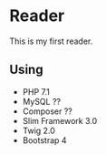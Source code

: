 # Reader

This is my first reader.

## Using

*  PHP 7.1
*  MySQL ??
*  Composer ??
*  Slim Framework 3.0
*  Twig 2.0
*  Bootstrap 4

